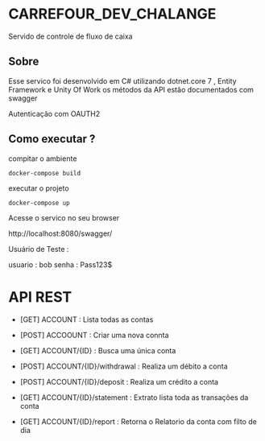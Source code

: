 # CARREFOUR_DEV_CHALANGE

Servido de controle de fluxo de caixa 

## Sobre

Esse servico foi desenvolvido em C# utilizando dotnet.core 7 , Entity Framework e Unity Of Work 
os métodos da API estão documentados com swagger 

Autenticação com OAUTH2 

## Como executar ?
 
compitar o ambiente

```
docker-compose build
```

executar o projeto
```
docker-compose up
```

Acesse o servico no seu browser 

http://localhost:8080/swagger/

Usuário de Teste : 

usuario : bob 
senha : Pass123$
 
# API REST 

- [GET] ACCOUNT : Lista todas as contas 
- [POST] ACCOOUNT : Criar uma nova connta 
- [GET] ACCOUNT/{ID} : Busca uma única conta 

- [POST] ACCOUNT/{ID}/withdrawal : Realiza um débito a conta
- [POST] ACCOUNT/{ID}/deposit :  Realiza um crédito a conta
- [GET] ACCOUNT/{ID}/statement : Extrato lista toda as transações da conta  
- [GET] ACCOUNT/{ID}/report : Retorna o Relatorio da conta com filto de dia


